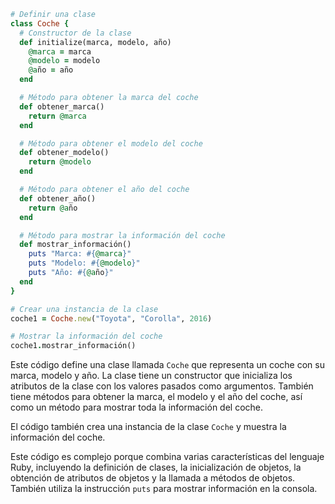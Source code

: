 ```ruby
# Definir una clase
class Coche {
  # Constructor de la clase
  def initialize(marca, modelo, año)
    @marca = marca
    @modelo = modelo
    @año = año
  end

  # Método para obtener la marca del coche
  def obtener_marca()
    return @marca
  end

  # Método para obtener el modelo del coche
  def obtener_modelo()
    return @modelo
  end

  # Método para obtener el año del coche
  def obtener_año()
    return @año
  end

  # Método para mostrar la información del coche
  def mostrar_información()
    puts "Marca: #{@marca}"
    puts "Modelo: #{@modelo}"
    puts "Año: #{@año}"
  end
}

# Crear una instancia de la clase
coche1 = Coche.new("Toyota", "Corolla", 2016)

# Mostrar la información del coche
coche1.mostrar_información()
```

Este código define una clase llamada `Coche` que representa un coche con su marca, modelo y año. La clase tiene un constructor que inicializa los atributos de la clase con los valores pasados como argumentos. También tiene métodos para obtener la marca, el modelo y el año del coche, así como un método para mostrar toda la información del coche.

El código también crea una instancia de la clase `Coche` y muestra la información del coche.

Este código es complejo porque combina varias características del lenguaje Ruby, incluyendo la definición de clases, la inicialización de objetos, la obtención de atributos de objetos y la llamada a métodos de objetos. También utiliza la instrucción `puts` para mostrar información en la consola.